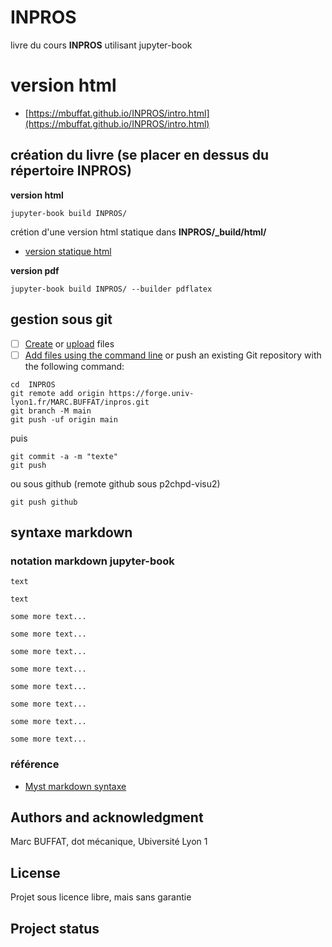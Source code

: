 # INPROS

livre du cours **INPROS** utilisant jupyter-book

# version html

- [https://mbuffat.github.io/INPROS/intro.html](https://mbuffat.github.io/INPROS/intro.html)

## création du livre (se placer en dessus du répertoire INPROS)

**version html**

```
jupyter-book build INPROS/
```

crétion d'une version html statique dans **INPROS/_build/html/**

- [version statique html](_build/html/index.html)

**version pdf**

```
jupyter-book build INPROS/ --builder pdflatex
```


## gestion sous git

- [ ] [Create](https://docs.gitlab.com/ee/user/project/repository/web_editor.html#create-a-file) or [upload](https://docs.gitlab.com/ee/user/project/repository/web_editor.html#upload-a-file) files
- [ ] [Add files using the command line](https://docs.gitlab.com/ee/gitlab-basics/add-file.html#add-a-file-using-the-command-line) or push an existing Git repository with the following command:

```
cd  INPROS
git remote add origin https://forge.univ-lyon1.fr/MARC.BUFFAT/inpros.git
git branch -M main
git push -uf origin main
```
puis
```
git commit -a -m "texte"
git push
```
ou sous github  (remote github sous p2chpd-visu2)

```
git push github
```
## syntaxe markdown

### notation markdown jupyter-book  
```{admonition} Title
text
```
```{note}
text
```
```{warning} text
some more text...
```
```{tip} text
some more text...
```
```{caution} text
some more text...
```
```{attention} text
some more text...
```
```{danger} text
some more text...
```
```{error} text
some more text...
```
```{hint} text
some more text...
```
```{important} text
some more text...
```

### référence
-  [Myst markdown syntaxe](https://jupyterbook.org/reference/cheatsheet.html)


## Authors and acknowledgment
Marc BUFFAT, dot mécanique, Ubiversité Lyon 1

## License
Projet sous licence libre, mais sans garantie

## Project status
